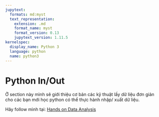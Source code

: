 ```yaml
---
jupytext:
  formats: md:myst
  text_representation:
    extension: .md
    format_name: myst
    format_version: 0.13
    jupytext_version: 1.11.5
kernelspec:
  display_name: Python 3
  language: python
  name: python3
---
```


# Python In/Out

Ở section này mình sẽ giới thiệu cơ bản các kỹ thuật lấy dữ liệu đơn giản cho các 
bạn mới học python có thể thực hành nhập/ xuất dữ liệu.

Hãy follow mình tại: [Hands on Data Analysis](https://www.facebook.com/profile.php?id=61556599619491)